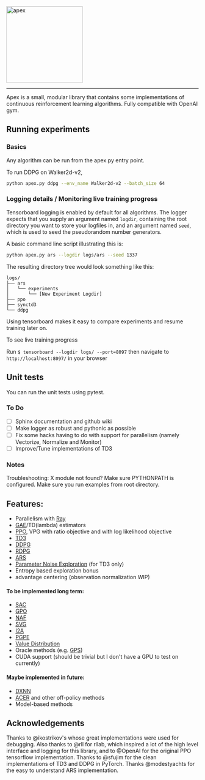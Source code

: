 <img src="https://github.com/osudrl/apex/blob/master/apex-logo.png" alt="apex" width="200"/>

----

Apex is a small, modular library that contains some implementations of continuous reinforcement learning algorithms. Fully compatible with OpenAI gym.

## Running experiments

### Basics
Any algorithm can be run from the apex.py entry point.

To run DDPG on Walker2d-v2,

```bash
python apex.py ddpg --env_name Walker2d-v2 --batch_size 64
```

### Logging details / Monitoring live training progress
Tensorboard logging is enabled by default for all algorithms. The logger expects that you supply an argument named ```logdir```, containing the root directory you want to store your logfiles in, and an argument named ```seed```, which is used to seed the pseudorandom number generators.

A basic command line script illustrating this is:

```bash
python apex.py ars --logdir logs/ars --seed 1337
```

The resulting directory tree would look something like this:
```
logs/
├── ars
│   └── experiments
│       └── [New Experiment Logdir]
├── ppo
├── synctd3
└── ddpg
```

Using tensorboard makes it easy to compare experiments and resume training later on.

To see live training progress

Run ```$ tensorboard --logdir logs/ --port=8097``` then navigate to ```http://localhost:8097/``` in your browser

## Unit tests
You can run the unit tests using pytest.

### To Do
- [ ] Sphinx documentation and github wiki
- [ ] Make logger as robust and pythonic as possible
- [ ] Fix some hacks having to do with support for parallelism (namely Vectorize, Normalize and Monitor)
- [ ] Improve/Tune implementations of TD3

### Notes

Troubleshooting: X module not found? Make sure PYTHONPATH is configured. Make sure you run 
examples from root directory.

## Features:
* Parallelism with [Ray](https://github.com/ray-project/ray)
* [GAE](https://arxiv.org/abs/1506.02438)/TD(lambda) estimators
* [PPO](https://arxiv.org/abs/1707.06347), VPG with ratio objective and with log likelihood objective
* [TD3](https://arxiv.org/abs/1802.09477)
* [DDPG](https://arxiv.org/abs/1509.02971)
* [RDPG](https://arxiv.org/abs/1512.04455)
* [ARS](https://arxiv.org/abs/1803.07055)
* [Parameter Noise Exploration](https://arxiv.org/abs/1706.01905) (for TD3 only)
* Entropy based exploration bonus
* advantage centering (observation normalization WIP)

#### To be implemented long term:
* [SAC](https://arxiv.org/abs/1801.01290)
* [GPO](https://arxiv.org/abs/1711.01012)
* [NAF](https://arxiv.org/abs/1603.00748)
* [SVG](https://arxiv.org/abs/1510.09142)
* [I2A](https://arxiv.org/abs/1707.06203)
* [PGPE](http://ieeexplore.ieee.org/document/5708821/?reload=true)
* [Value Distribution](https://arxiv.org/pdf/1707.06887.pdf)
* Oracle methods (e.g. [GPS](https://arxiv.org/abs/1610.00529))
* CUDA support (should be trivial but I don't have a GPU to test on currently)

#### Maybe implemented in future:

* [DXNN](https://arxiv.org/abs/1008.2412)
* [ACER](https://arxiv.org/abs/1611.01224) and other off-policy methods
* Model-based methods

## Acknowledgements

Thanks to @ikostrikov's whose great implementations were used for debugging. Also thanks to @rll for rllab, which inspired a lot of the high level interface and logging for this library, and to @OpenAI for the original PPO tensorflow implementation. Thanks to @sfujim for the clean implementations of TD3 and DDPG in PyTorch. Thanks @modestyachts for the easy to understand ARS implementation.
